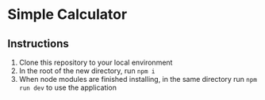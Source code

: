 # Simple Calculator

## Instructions
1. Clone this repository to your local environment
2. In the root of the new directory, run ```npm i```
3. When node modules are finished installing, in the same directory run ```npm run dev``` to use the application
